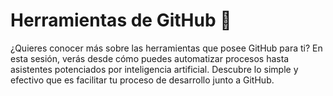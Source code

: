 # Herramientas de GitHub 🧰
¿Quieres conocer más sobre las herramientas que posee GitHub para ti? En esta sesión, verás desde cómo puedes automatizar procesos hasta asistentes potenciados por inteligencia artificial. Descubre lo simple y efectivo que es facilitar tu proceso de desarrollo junto a GitHub.
